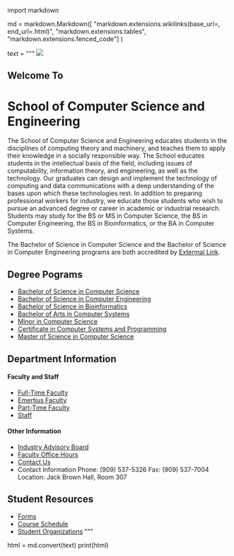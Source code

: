 
import markdown 

md = markdown.Markdown([
    "markdown.extensions.wikilinks(base_url=, end_url=.html)",
    "markdown.extensions.tables",
    "markdown.extensions.fenced_code"]
)

text = """
![]("http://highdesertdaily.com/wp-content/uploads/2011/12/csusb4.jpg")
## __Welcome To__
# School of Computer Science and Engineering

The School of Computer Science and Engineering educates students in the disciplines of computing theory and machinery, and teaches them to apply their knowledge in a socially responsible way. 
The School educates  students in the intellectual basis of the field, including issues of computability, information theory, and engineering, as well as the technology.  Our graduates can design and 
implement the technology of computing and data communications	with a deep understanding of the bases upon which these technologies rest.  In addition to preparing professional workers for 
industry, we educate those students who wish to pursue an advanced degree or career in academic or industrial research. Students may study for the BS or MS in Computer Science, the BS in 
Computer Engineering, the BS in Bioinformatics, or the BA in Computer Systems.

The Bachelor of Science in Computer Science and the Bachelor of Science in Computer Engineering programs are both accredited by [Extermal Link]( http://www.abet.org/wp*signup.php?new=abet.org "ABET").

## Degree Pograms
* [Bachelor of Science in Computer Science]( https://cns.csusb.edu/cse/bs-computer-science )
* [Bachelor of Science in Computer Engineering]( https://cns.csusb.edu/cse/bs-computer-engineering )
* [Bachelor of Science in Bioinformatics]( https://cns.csusb.edu/cse/bs-bioinformatics )
* [Bachelor of Arts in Computer Systems]( https://cns.csusb.edu/cse/ba-computer-systems )
* [Minor in Computer Science]( https://cns.csusb.edu/cse/minor-computer-science )
* [Certificate in Computer Systems and Programming]( https://cns.csusb.edu/cse/certificate-computer-systems-and-programming )
* [Master of Science in Computer Science]( https://cns.csusb.edu/cse/ms-computer-science )

## Department Information
#### Faculty and Staff
* [Full-Time Faculty](https://cns.csusb.edu/cse/faculty-staff)
* [Emertius Faculty](https://cns.csusb.edu/cse/faculty-staff)
* [Part-Time Faculty](https://cns.csusb.edu/cse/faculty-staff)
* [Staff](https://cns.csusb.edu/cse/faculty-staff)

#### Other Information
* [Industry Advisory Board]( https://cns.csusb.edu/cse/industry-advisory-board )
* [Faculty Office Hours]( https://cns.csusb.edu/sites/default/files/cse-office-hours.pdf )
*  [Contact Us]( https://cns.csusb.edu/cse/contact ) 
* Contact Information
	Phone: (909) 537-5326
	Fax: (909) 537-7004
	Location: Jack Brown Hall, Room 307



## Student Resources
* [Forms]( https://cns.csusb.edu/cse/forms) 
* [Course Schedule]( https://cns.csusb.edu/cse/courses )
* [Student Organizations]( https://cns.csusb.edu/cse/student-organizations ) 
"""

html = md.convert(text)
print(html)